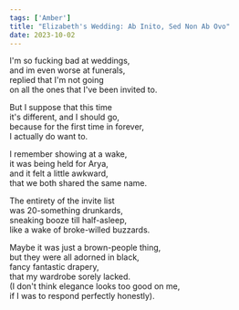 ```yaml
---
tags: ['Amber']
title: "Elizabeth's Wedding: Ab Inito, Sed Non Ab Ovo"
date: 2023-10-02
---
```


I'm so fucking bad at weddings,  
and im even worse at funerals,  
replied that I'm not going  
on all the ones that I've been invited to.

But I suppose that this time  
it's different, and I should go,  
because for the first time in forever,  
I actually do want to.

I remember showing at a wake,  
it was being held for Arya,  
and it felt a little awkward,  
that we both shared the same name.

The entirety of the invite list  
was 20-something drunkards,  
sneaking booze till half-asleep,  
like a wake of broke-willed buzzards.

Maybe it was just a brown-people thing,  
but they were all adorned in black,  
fancy fantastic drapery,  
that my wardrobe sorely lacked.  
(I don't think elegance looks too good on me,  
if I was to respond perfectly honestly).
